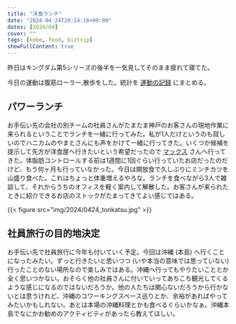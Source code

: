 ```yaml
---
title: "洋食ランチ"
date: "2024-04-24T20:14:16+09:00"
dates: [2024/04]
cover: ""
tags: [kobe, food, biztrip]
showFullContent: true
---
```


昨日はキングダム第5シリーズの後半を一気見してそのまま疲れて寝てた。

今日の運動は腹筋ローラー,散歩をした。統計を [運動の記録](https://docs.google.com/spreadsheets/d/1bg85QtM-LciUgey8I79uI7vW2PEwsP6TVdeIRVkACBg/edit?usp=sharing) にまとめる。

## パワーランチ

お手伝い先の会社の別チームの社員さんがたまたま神戸のお客さんの現地作業に来られるということでランチを一緒に行ってみた。私が1人だけというのも寂しいのでハニカムのやまとさんにも声をかけて一緒に行ってきた。いくつか候補を提示して先方が洋食屋へ行きたいという希望だったので [マックス](https://tabelog.com/hyogo/A2801/A280102/28007317/) さんへ行ってきた。体脂肪コントロールする前は1週間に1回ぐらい行っていたお店だったのだけど、もう何ヶ月も行っていなかった。今日は開放食で久しぶりにミンチカツを山盛り食べた。これはちょっと体重増えるやろな。ランチを食べながら3人で雑談して、それからうちのオフィスを軽く案内して解散した。お客さんが来られたときに紹介できるお店のストックがたまってきてよい感じではある。

{{< figure src="img/2024/0424_tonkatsu.jpg" >}}

## 社員旅行の目的地決定

お手伝い先で社員旅行に今年も付いていく予定。今回は沖縄 (本島) へ行くことになったみたい。ずっと行きたいと思いつつ (いや本当の意味では思っていない) 行ったことのない場所なので楽しみではある。沖縄へ行ってもやりたいこととか全く思いつかない。おそらく他の社員さんに付いていってあちこち観光してくるような感じになるのではないだろうか。他の人たちは関心ないだろうから行かないとは思うけれど、沖縄のコワーキングスペース巡りとか、余裕があればやってみたいかもしれない。あとは本場の沖縄料理とかも食べるぐらいかなぁ。沖縄本島でなにかお勧めのアクティビティがあったら教えてほしい。

